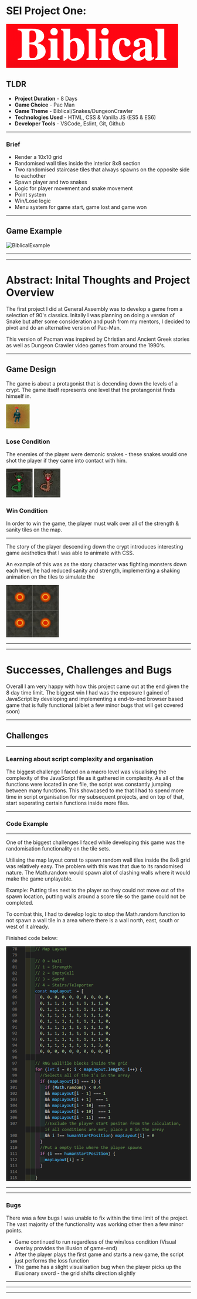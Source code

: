 # SEI Project One:
![BiblicalExample](/assets/README-content/BiblicalTitle.png)

## TLDR
- **Project Duration** - 8 Days
- **Game Choice** - Pac Man
- **Game Theme** - Biblical/Snakes/DungeonCrawler
- **Technologies Used** - HTML, CSS & Vanilla JS (ES5 & ES6)
- **Developer Tools** - VSCode, Eslint, Git, Github
____

### Brief
- Render a 10x10 grid
- Randomised wall tiles inside the interior 8x8 section
- Two randomised staircase tiles that always spawns on the opposite side to eachother
- Spawn player and two snakes
- Logic for player movement and snake movement
- Point system
- Win/Lose logic 
- Menu system for game start, game lost and game won

____

## Game Example

![BiblicalExample](/assets/README-content/BiblicalExample.gif)

____
____
# Abstract: Inital Thoughts and Project Overview

The first project I did at General Assembly was to develop a game from a selection of 90's classics. Initally I was planning on doing a version of Snake but after some consideration and push from my mentors, I decided to pivot and do an alternative version of Pac-Man. 

This version of Pacman was inspired by Christian and Ancient Greek stories as well as Dungeon Crawler video games from around the 1990's.

____


## Game Design

The game is about a protagonist that is decending down the levels of a crypt. The game itself represents one level that the protangonist finds himself in. 

  ![Player](/assets/README-content/Player.png)

### Lose Condition

The enemies of the player were demonic snakes - these snakes would one shot the player if they came into contact with him.

  ![GreenSnake](/assets/README-content/greenSnake.gif) ![BrownSnake](/assets/README-content/brownSnake.gif)

### Win Condition

In order to win the game, the player must walk over all of the strength & sanity tiles on the map. 

____


The story of the player descending down the crypt introduces interesting game aesthetics that I was able to animate with CSS. 

An example of this was as the story character was fighting monsters down each level, he had reduced sanity and strength, implementing a shaking animation on the tiles to simulate the 

  ![TileVib](/assets/README-content/Tile_Vibration.gif)

____
____

# Successes, Challenges and Bugs

Overall I am very happy with how this project came out at the end given the 8 day time limit. The biggest win I had was the exposure I gained of JavaScript by developing and implementing a end-to-end browser based game that is fully functional (albiet a few minor bugs that will get covered soon)
____

## Challenges
____
### Learning about script complexity and organisation

The biggest challenge I faced on a macro level was visualising the complexity of the JavaScript file as it gathered in complexity. As all of the functions were located in one file, the script was constantly jumping between many functions. This showcased to me that I had to spend more time in script organisation for my subsequent projects, and on top of that, start seperating certain functions inside more files.
____
### Code Example
____
One of the biggest challenges I faced while developing this game was the randomisation functionality on the tile sets.

Utilising the map layout const to spawn random wall tiles inside the 8x8 grid was relatively easy. The problem with this was that due to its randomised nature. The Math.random would spawn alot of clashing walls where it would make the game unplayable. 

Example: Putting tiles next to the player so they could not move out of the spawn location, putting walls around a score tile so the game could not be completed.

To combat this, I had to develop logic to stop the Math.random function to not spawn a wall tile in a area where there is a wall north, east, south or west of it already. 

Finished code below:

  ![CodeExample](/assets/README-content/CodeExample.png)
____
____
### Bugs
There was a few bugs I was unable to fix within the time limit of the project. The vast majority of the functionality was working other then a few minor points.

- Game continued to run regardless of the win/loss condition (Visual overlay provides the illusion of game-end)
- After the player plays the first game and starts a new game, the script just performs the loss function 
- The game has a slight visualisation bug when the player picks up the illusionary sword - the grid shifts direction slightly
____
____
____